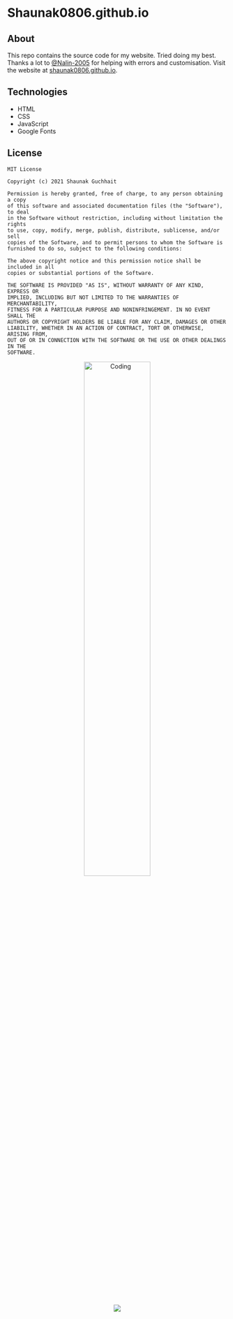 <h1>Shaunak0806.github.io</h1>

## About
This repo contains the source code for my website. Tried doing my best. Thanks a lot to [@Nalin-2005](https://github.com/Nalin-2005) for helping with errors and customisation.
Visit the website at [shaunak0806.github.io](https://shaunak0806.github.io).  

## Technologies
- HTML
- CSS
- JavaScript
- Google Fonts

## License
  
```
MIT License

Copyright (c) 2021 Shaunak Guchhait

Permission is hereby granted, free of charge, to any person obtaining a copy
of this software and associated documentation files (the "Software"), to deal
in the Software without restriction, including without limitation the rights
to use, copy, modify, merge, publish, distribute, sublicense, and/or sell
copies of the Software, and to permit persons to whom the Software is
furnished to do so, subject to the following conditions:

The above copyright notice and this permission notice shall be included in all
copies or substantial portions of the Software.

THE SOFTWARE IS PROVIDED "AS IS", WITHOUT WARRANTY OF ANY KIND, EXPRESS OR
IMPLIED, INCLUDING BUT NOT LIMITED TO THE WARRANTIES OF MERCHANTABILITY,
FITNESS FOR A PARTICULAR PURPOSE AND NONINFRINGEMENT. IN NO EVENT SHALL THE
AUTHORS OR COPYRIGHT HOLDERS BE LIABLE FOR ANY CLAIM, DAMAGES OR OTHER
LIABILITY, WHETHER IN AN ACTION OF CONTRACT, TORT OR OTHERWISE, ARISING FROM,
OUT OF OR IN CONNECTION WITH THE SOFTWARE OR THE USE OR OTHER DEALINGS IN THE
SOFTWARE.
```
<p align="center">
<img  width="55%" src="https://raw.githubusercontent.com/onimur/.github/master/.resources/git-header.svg" alt="Coding">
<br>
<br>
<img src="https://img.shields.io/badge/THANKS%20FOR-VISITING%20❤%EF%B8%8F-informational?style=for-the-badge&logo=github" alt"thank you" />

</p>
